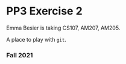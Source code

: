 # PP3 Exercise 2

Emma Besier is taking CS107, AM207, AM205.

A place to play with `git`.

### Fall 2021

